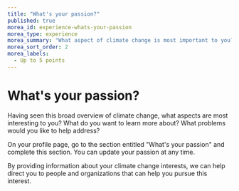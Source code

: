 ```yaml
---
title: "What's your passion?"
published: true
morea_id: experience-whats-your-passion
morea_type: experience
morea_summary: "What aspect of climate change is most important to you?"
morea_sort_order: 2
morea_labels:
  - Up to 5 points
---
```


# What's your passion?

Having seen this broad overview of climate change, what aspects are most interesting to you?  What do you want to learn more about? What problems would you like to help address?

On your profile page, go to the section entitled "What's your passion" and complete this section. You can update your passion at any time.

By providing information about your climate change interests, we can help direct you to people and organizations that can help you pursue this interest.


